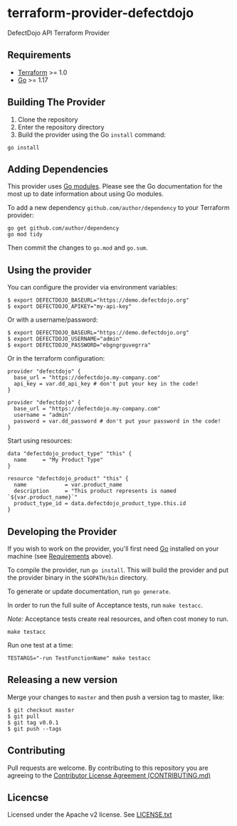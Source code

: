# terraform-provider-defectdojo

DefectDojo API Terraform Provider

## Requirements

- [Terraform](https://www.terraform.io/downloads.html) >= 1.0
- [Go](https://golang.org/doc/install) >= 1.17

## Building The Provider

1. Clone the repository
1. Enter the repository directory
1. Build the provider using the Go `install` command:

```shell
go install
```

## Adding Dependencies

This provider uses [Go modules](https://github.com/golang/go/wiki/Modules).
Please see the Go documentation for the most up to date information about using Go modules.

To add a new dependency `github.com/author/dependency` to your Terraform provider:

```shell
go get github.com/author/dependency
go mod tidy
```

Then commit the changes to `go.mod` and `go.sum`.

## Using the provider

You can configure the provider via environment variables:
```
$ export DEFECTDOJO_BASEURL="https://demo.defectdojo.org"
$ export DEFECTDOJO_APIKEY="my-api-key"
```

Or with a username/password:

```
$ export DEFECTDOJO_BASEURL="https://demo.defectdojo.org"
$ export DEFECTDOJO_USERNAME="admin"
$ export DEFECTDOJO_PASSWORD="ebgngrguvegrra"
```

Or in the terraform configuration:

```hcl
provider "defectdojo" {
  base_url = "https://defectdojo.my-company.com"
  api_key = var.dd_api_key # don't put your key in the code!
}
```

```hcl
provider "defectdojo" {
  base_url = "https://defectdojo.my-company.com"
  username = "admin"
  password = var.dd_password # don't put your password in the code!
}
```

Start using resources:

```
data "defectdojo_product_type" "this" {
  name     = "My Product Type"
}

resource "defectdojo_product" "this" {
  name            = var.product_name
  description     = "This product represents is named `${var.product_name}`"
  product_type_id = data.defectdojo_product_type.this.id
}
```

## Developing the Provider

If you wish to work on the provider, you'll first need [Go](http://www.golang.org) installed on your machine (see [Requirements](#requirements) above).

To compile the provider, run `go install`. This will build the provider and put the provider binary in the `$GOPATH/bin` directory.

To generate or update documentation, run `go generate`.

In order to run the full suite of Acceptance tests, run `make testacc`.

*Note:* Acceptance tests create real resources, and often cost money to run.

```shell
make testacc
```

Run one test at a time:

```shell
TESTARGS="-run TestFunctionName" make testacc
```

## Releasing a new version

Merge your changes to `master` and then push a version tag to master, like:

```
$ git checkout master
$ git pull
$ git tag v0.0.1
$ git push --tags
```

## Contributing

Pull requests are welcome. By contributing to this repository you are agreeing to the [Contributor License Agreement (CONTRIBUTING.md)](./CONTRIBUTING.md)

## Licencse

Licensed under the Apache v2 license. See [LICENSE.txt](./LICENSE.txt)
